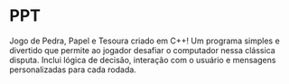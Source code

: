 # PPT
Jogo de Pedra, Papel e Tesoura criado em C++! Um programa simples e divertido que permite ao jogador desafiar o computador nessa clássica disputa. Inclui lógica de decisão, interação com o usuário e mensagens personalizadas para cada rodada.
